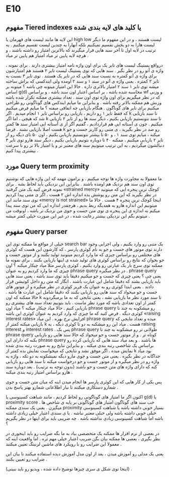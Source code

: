 # E10

## مفهوم Tiered indexes یا کلید های لایه بندی شده

این لایه ها مانند لیست های قهرمان یا high low لیست هستند ، و در این مفهوم ما دیگر لیست هارا به دو بخش تقسیم نمیکنیم بلکه آنهارا به چندین لیست تقسیم میکنیم .
به ترتیب در لایه اول تا آخر سند هایی قرار میگیرند که بالاترین امتیاز رو داشته باشند ، و هرچه لایه پایین تر میاد امتیاز هم پایین تر میاد .

درواقع پستینگ لیست های تایر یک برای اون واژه نامه امتیاز بیشتری دارند . برای نمونه ، واژه ی آتو رو در نظر بگیر . سند هایی که توی پستینگ لیست تایر ۲ هستند هم امتیازشون برای واژه ی آتو کمتره به نسبت سند هایی که در تایر یک هستند . توی تایر ۳ نسبت به تایر ۲ کمتره .
یعنی واژه ی آتو در سند ۱ و سند ۲ اومده ولی ایندکسی که براش ساخته میشه توی تایر ۱ سند ۲ امتیاز بالاتری داره . حالا این امتیاز میتونه چی باشه ؟ میتونه بر اساس g(d) محاسبه شده باشه ، بر اساس اعتبار اون سند باشه ، و براساس wf و وزنی که در نظر میگیریم برای اون واژه توی اون سند . تعداد بیشتری ممکنه تکرار شده باشه وزنش هم ممکنه بالاتر رفته باشه .
و بنابراین ما میایم ایندکس های گوناگونی رو طراحی میکنیم برای تایر های گوناگون .
هنگام بازیابی چه اتفاقی میفته ؟ ما میایم فرض میکنیم که فقط تایر ۱ رو داریم ، بازیابی رو براساس تایر ۱ انجام میدیم . اگر k تا سند بازیابی شد که هیچی ، اما اگر k تا سند نتونستیم بازیابی بکنیم ، دیگر سند ها رو از تایر ۲ بازیابی میکنیم . چون ی آستانه ایی هم قراردادیم ، گفتیم اگر از ی آستانه ایی امتیاز سند ها کمتر هست اصلا بازیابی نشند .
فرضا k رو صد در نظر بگیرید ، ی متنی رو کاربر جست و جو میکنه ، میایم توی سند ۱ ، و ۵۰ تا بیشتر نتونستیم بازیابی بکنیم ، اون ۵۰ تای دیگه رو از تایر ۲ بازیابی میکنیم ، ممکنه ۴۰ تا دوباره بتونیم بازیابی بکنیم ، دیگر سند هارو توی تایر ۳ دنبالشون میگردیم ، به این ترتیب میتونیم سند های معتبر تر و با امتیاز بالا تر رو با سرعت بیشتری پیدا کنیم .

## مورد Query term proximity

ما معمولا به مجاورت واژه ها توجه میکنیم . و برامون مهمه که این واژه هایی که نوشتیم توی اون سند هم نزدیک هم اومده باشند . بنابراین این نزدیکی باید لحاظ بشه .
برای نمونه فرض کنید یک متن گرفتید «strained mercy» کوچک ترین پنجره ایی که میتونید در نظر بگیرید که این متن رو پوشش بده اندازه اش ۲ هست ، اگر ی متنی پیدا کردیم توی سند مانند این «mercy is not strained» اینجا کوچک ترین پنجره ۴ هست . حالا ما میتونیم این اندازه هارو به همدیگه ربط بدیم ، هرچقدر اندازه ایی که من توی سند پیدا میکنم به اندازه ی این پنجره ی توی متن جست و جوی من نزدیک تر باشه ، اونوقت من میتونم بگم این نزدیکی بیشتر رعایت شده ، در غیر این صورت خیلی کمتر میشه .

## مفهوم Query parser

خیلی از مواقع ما ممکنه توی این search bar یک متنی رو وارد بکنیم ، ولی اجزایی وجود دارند توی موتور های جست و جو به نام کوئری پارسر ، که کارشون این هست که کوئری های مختلفی رو براساس چیزی که ما وارد کردیم میتونند تولید بکنند و از موتور جست و جو بخوان که نتایج رو براساس کوئری های تولید شده ی اینها بازیابی بکنند .
برای نمونه ما ممکنه توی سرچ بار یک عبارتی رو وارد بکنیم ، کوئری پارسر مثلا میاد چیکار میکنه ؟ اون چیزی که ما وارد کردیم رو به عنوان phrase query در نظر میگیره . phrase query یعنی چی ؟ یعنی چیزی که جست و جو میکنیم دقیقا باید توی سند باشه ، یعنی سند هایی باید بازیابی بشند که دقیقا شامل این عبارت باشند . انگار که متن رو داخل کوتیشن قرار دادند . یعنی ابتدا کوئری رو به عنوان یک فریز کوئری در نظر میگیره و از موتور های جست و جو میخواد که سند هایی رو بازیابی بکنند که دقیقا شامل این عبارت ها باشه .
حالا ممکنه که اون k تا سند مورد نظر ما بازیابی نشه ، یعنی نتایجی که به ما برمیگردونه کمتر از اون تعدادی باشه که مورد نظر ماست . باید بتونیم تعداد سند های بیشتری رو بازیابی کنیم .
حالا میاد چیکار میکنه ؟ میاد اون phrase query رو میشکونه به چند تا کوئری دیگه . فرض کنید که ما چیزی که وارد کردیم به عنوان کوئری این باشه «raising interest rates» افزایش نرخ بهره .
این میاد phrase query میده و تعداد نتایجی که بازیابی میکنه کمتر از k هست . میاد این رو میشکنه به دو تا کوئری دیگه ، به raising interest و interest rates .
پس یک phrase query طولانی تر رو میشکونه به چند تا phrase query کوتاه تر . و از موتور جست و جو میخواد که حالا سند هایی رو بازیابی بکنه که دارای این phrase query ها باشند .
و بعد میاد سند هایی که بازیابی کرده رو براساس یک شاخصی رتبه بندی میکنه . و بنابراین نتایج رو به صورت رتبه بندی شده نمایش میده .
اگر موفق نشد و نتایجی که میخواست نمایش بده کمتر از k بود میاد جداگانه در نظر بگیره . یعنی متن جست و جوی مارو دیگه نمیشکونه به دو تکه ، واژه به واژه رو در نظر میگیره و از موتور جست و جو درخواست میکنه تا سند هایی رو بازیابی کنه که دارای واژه های متن جست و جو باشند (بدون توجه به ترتیب) . بعد دوباره سند هارو براساس امتیاز رتبه بندی میکنه .

پس یکی از کار هایی که این کوئری پارسر ها انجام میدن اینه که میان متن جست و جوی شمارو دستکاری میکنند تا نیاز اطلاعاتی شمارو بهتر پاسخ بدن .

اکنون اگر ما امتیاز های گوناگونی رو لحاظ کردیم ، مانند شباهت کسینوسی یا g(d) یا proximity score . خب سند های گوناگون امتیاز های گوناگونی بر پایه ی شاخص ها میگیرن . یعنی یک سندی ممکنه proximity بسیار خوبی داشته باشه یا شباهت کسینوسی خیلی خوبی داشته باشه ولی خیلی معتبر نباشه . یا ی سندی اعتبار خیلی زیادی داشته باشه اما شباهت کسینوسی زیادی نداشته باشه . چه ضریبی باید برای اینها در نظر بگیریم ؟

در بعضی از نرم افزار ها ممکنه یک متخصصی بیاد به ما بگه ضرایب رو باید اینجوری در نظر بگیری ، بعضی ها ممکنه بیان بگن ضریب اعتبار خیلی مهم تره .
اما واقعیت اینه که معمولا این ضرایب رو با رویکرد های ماشین لرنینگ تعیین میکنند .

یعنی یک مدلی رو آموزش میدن ، بعد از اون مدل آموزش دیده استفاده میکنند تا بیان این ضرایب رو تعیین بکنند .

(اینجا توی شکل ی سری چیزها توضیح داده شده ، ویدیو رو باید ببینی) .

